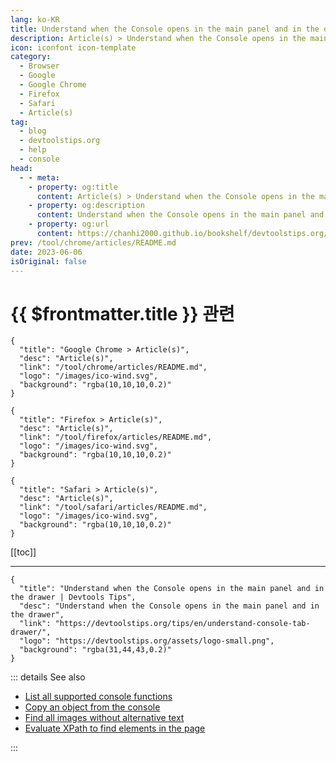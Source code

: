 ```yaml
---
lang: ko-KR
title: Understand when the Console opens in the main panel and in the drawer
description: Article(s) > Understand when the Console opens in the main panel and in the drawer
icon: iconfont icon-template
category: 
  - Browser
  - Google
  - Google Chrome
  - Firefox
  - Safari
  - Article(s)
tag: 
  - blog
  - devtoolstips.org
  - help
  - console
head:  
  - - meta:
    - property: og:title
      content: Article(s) > Understand when the Console opens in the main panel and in the drawer
    - property: og:description
      content: Understand when the Console opens in the main panel and in the drawer
    - property: og:url
      content: https://chanhi2000.github.io/bookshelf/devtoolstips.org/understand-console-tab-drawer.html
prev: /tool/chrome/articles/README.md
date: 2023-06-06
isOriginal: false
---
```


# {{ $frontmatter.title }} 관련

```component VPCard
{
  "title": "Google Chrome > Article(s)",
  "desc": "Article(s)",
  "link": "/tool/chrome/articles/README.md",
  "logo": "/images/ico-wind.svg",
  "background": "rgba(10,10,10,0.2)"
}
```

```component VPCard
{
  "title": "Firefox > Article(s)",
  "desc": "Article(s)",
  "link": "/tool/firefox/articles/README.md",
  "logo": "/images/ico-wind.svg",
  "background": "rgba(10,10,10,0.2)"
}
```

```component VPCard
{
  "title": "Safari > Article(s)",
  "desc": "Article(s)",
  "link": "/tool/safari/articles/README.md",
  "logo": "/images/ico-wind.svg",
  "background": "rgba(10,10,10,0.2)"
}
```

[[toc]]

---

```component VPCard
{
  "title": "Understand when the Console opens in the main panel and in the drawer | Devtools Tips",
  "desc": "Understand when the Console opens in the main panel and in the drawer",
  "link": "https://devtoolstips.org/tips/en/understand-console-tab-drawer/",
  "logo": "https://devtoolstips.org/assets/logo-small.png",
  "background": "rgba(31,44,43,0.2)"
}
```

<!-- TODO:  작성 -->

::: details See also

- [List all supported console functions](https://devtoolstips.org/tips/en/list-console-functions) <!-- TODO: add VPCard -->
- [Copy an object from the console](https://devtoolstips.org/tips/en/copy-from-console) <!-- TODO: add VPCard -->
- [Find all images without alternative text](https://devtoolstips.org/tips/en/find-all-images-without-alt-text) <!-- TODO: add VPCard -->
- [Evaluate XPath to find elements in the page](https://devtoolstips.org/tips/en/evaluate-xpath) <!-- TODO: add VPCard -->

:::
